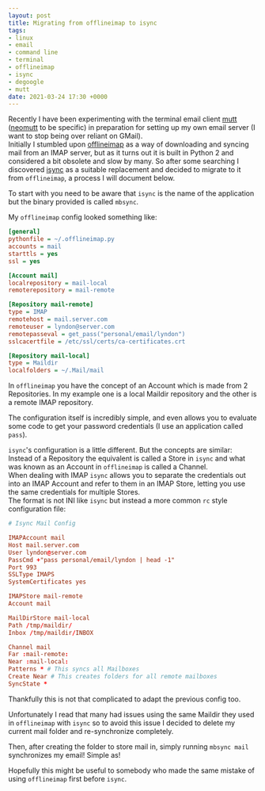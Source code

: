 ```yaml
---
layout: post
title: Migrating from offlineimap to isync
tags:
- linux
- email
- command line
- terminal
- offlineimap
- isync
- degoogle
- mutt
date: 2021-03-24 17:30 +0000
---
```

Recently I have been experimenting with the terminal email client
[mutt](http://www.mutt.org/) ([neomutt](https://neomutt.org/) to be specific)
in preparation for setting up my own email server (I want to stop being over
reliant on GMail).  
Initially I stumbled upon [offlineimap](https://www.offlineimap.org/) as a way
of downloading and syncing mail from an IMAP server, but as it turns out it is
built in Python 2 and considered a bit obsolete and slow by many.
So after some searching I discovered [isync](https://isync.sourceforge.io/) as
a suitable replacement and decided to migrate to it from `offlineimap`, a
process I will document below.

To start with you need to be aware that `isync` is the name of the application
but the binary provided is called `mbsync`.

My `offlineimap` config looked something like:

```ini
[general]
pythonfile = ~/.offlineimap.py
accounts = mail
starttls = yes
ssl = yes

[Account mail]
localrepository = mail-local
remoterepository = mail-remote

[Repository mail-remote]
type = IMAP
remotehost = mail.server.com
remoteuser = lyndon@server.com
remotepasseval = get_pass("personal/email/lyndon")
sslcacertfile = /etc/ssl/certs/ca-certificates.crt

[Repository mail-local]
type = Maildir
localfolders = ~/.Mail/mail
```

In `offlineimap` you have the concept of an Account which is made from 2
Repositories. In my example one is a local Maildir repository and the other is
a remote IMAP repository.

The configuration itself is incredibly simple, and even allows you to evaluate
some code to get your password credentials (I use an application called
`pass`).

`isync`'s configuration is a little different. But the concepts are similar:  
Instead of a Repository the equivalent is called a Store in `isync`
and what was known as an Account in `offlineimap` is called a Channel.  
When dealing with IMAP `isync` allows you to separate the credentials out
into an IMAP Account and refer to them in an IMAP Store, letting you use the
same credentials for multiple Stores.  
The format is not INI like `isync` but instead a more common `rc` style
configuration file:

```rc
# Isync Mail Config

IMAPAccount mail
Host mail.server.com
User lyndon@server.com
PassCmd +"pass personal/email/lyndon | head -1"
Port 993
SSLType IMAPS
SystemCertificates yes

IMAPStore mail-remote
Account mail

MailDirStore mail-local
Path /tmp/maildir/
Inbox /tmp/maildir/INBOX

Channel mail
Far :mail-remote:
Near :mail-local:
Patterns * # This syncs all Mailboxes
Create Near # This creates folders for all remote mailboxes
SyncState *
```

Thankfully this is not that complicated to adapt the previous config too.

Unfortunately I read that many had issues using the same Maildir they used in
`offlineimap` with `isync` so to avoid this issue I decided to delete my
current mail folder and re-synchronize completely.

Then, after creating the folder to store mail in, simply running `mbsync
mail` synchronizes my email! Simple as!

Hopefully this might be useful to somebody who made the same mistake of using
`offlineimap` first before `isync`.
